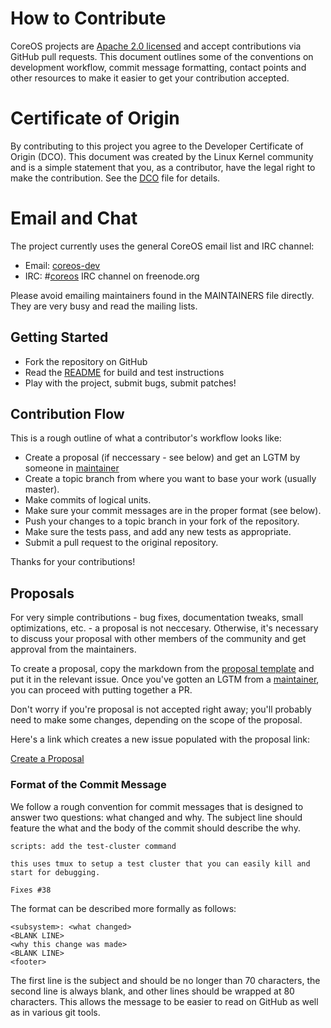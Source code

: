 # How to Contribute

CoreOS projects are [Apache 2.0 licensed](LICENSE) and accept contributions via
GitHub pull requests.  This document outlines some of the conventions on
development workflow, commit message formatting, contact points and other
resources to make it easier to get your contribution accepted.

# Certificate of Origin

By contributing to this project you agree to the Developer Certificate of
Origin (DCO). This document was created by the Linux Kernel community and is a
simple statement that you, as a contributor, have the legal right to make the
contribution. See the [DCO](DCO) file for details.

# Email and Chat

The project currently uses the general CoreOS email list and IRC channel:
- Email: [coreos-dev](https://groups.google.com/forum/#!forum/coreos-dev)
- IRC: #[coreos](irc://irc.freenode.org:6667/#coreos) IRC channel on freenode.org

Please avoid emailing maintainers found in the MAINTAINERS file directly. They
are very busy and read the mailing lists.

## Getting Started

- Fork the repository on GitHub
- Read the [README](README.md) for build and test instructions
- Play with the project, submit bugs, submit patches!

## Contribution Flow

This is a rough outline of what a contributor's workflow looks like:

- Create a proposal (if neccessary - see below) and get an LGTM by someone in [maintainer](MAINTAINERS)
- Create a topic branch from where you want to base your work (usually master).
- Make commits of logical units.
- Make sure your commit messages are in the proper format (see below).
- Push your changes to a topic branch in your fork of the repository.
- Make sure the tests pass, and add any new tests as appropriate.
- Submit a pull request to the original repository.

Thanks for your contributions!

## Proposals

For very simple contributions - bug fixes, documentation tweaks, small optimizations, etc. - a proposal is not neccesary. Otherwise, it's necessary to discuss your proposal with other members of the community and get approval from the maintainers. 

To create a proposal, copy the markdown from the [proposal template](PROPOSAL_TEMPLATE.md) and put it in the relevant issue. Once you've gotten an LGTM from a [maintainer](MAINTAINERS), you can proceed with putting together a PR.

Don't worry if you're proposal is not accepted right away; you'll probably need to make some changes, depending on the scope of the proposal.

Here's a link which creates a new issue populated with the proposal link:

[Create a Proposal](https://github.com/coreos/dex/issues/new?body=Proposal%0A%3D%3D%3D%0A%0A%28Feel%20free%20to%20change%20headings%20here%2C%20remove%20sections%20that%20are%20not%20relevant%2C%20or%20add%20other%20sections%29%0A%0A%23%23%20Background%0A%0ADescribe%20what%20problem%20is%20being%20solved%20here%2C%20and%20%28briefly%29%20how%20this%20proposal%20solves%20it.%0A%0A%23%23%20Data%20Model%0A%0ADescribe%20the%20logical%20data%20model%20that%20your%20proposal%20adds.%0A%0A%23%23%20Data%20Storage%0A%0ADescribe%20how%20the%20data%20will%20be%20persisted.%0A%0A%23%23%20API%0A%0ADescribe%20the%20methods%20that%20the%20API%20will%20expose.%0A%0A%23%23%20UI/UX%0A%0AIs%20there%20a%20front-end%20component%20to%20this%20work%3F%0A%0A%23%23%20Implementation%0A%0AHere%20is%20where%20you%20can%20go%20into%20detail%20about%20implementation%20details%20like%20data%20structures%2C%20algorithms%2C%20etc.%0A%0A%23%23%20Security%0A%0AWhat%20are%20the%20security%20implications%20of%20this%20proposal%3F%20How%20are%20API%20requests%20authenticated%3F%20Who%20can%20make%20API%20calls%3F%0A%0A%23%23%20OIDC/OAUTH2%0A%0ADoes%20this%20feature%20relate%20to%20any%20spec%3F%20%0A%0A%23%23%20Risks/Alternatives%20Considered%0A%0AWhat%20are%20the%20downsides%20to%20this%20implementation%3F%20What%20other%20alternatives%20were%20considered%3F%0A%0A%23%23%20References%0A%0AIf%20there%27s%20any%20references%20or%20prior%20art%2C%20put%20that%20here.)


### Format of the Commit Message

We follow a rough convention for commit messages that is designed to answer two
questions: what changed and why. The subject line should feature the what and
the body of the commit should describe the why.

```
scripts: add the test-cluster command

this uses tmux to setup a test cluster that you can easily kill and
start for debugging.

Fixes #38
```

The format can be described more formally as follows:

```
<subsystem>: <what changed>
<BLANK LINE>
<why this change was made>
<BLANK LINE>
<footer>
```

The first line is the subject and should be no longer than 70 characters, the
second line is always blank, and other lines should be wrapped at 80 characters.
This allows the message to be easier to read on GitHub as well as in various
git tools.
